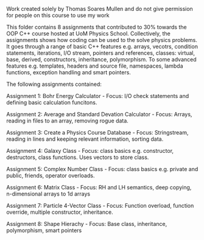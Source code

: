 Work created solely by Thomas Soares Mullen and do not give permission for people on this course to use my work

This folder contains 8 assignments that contributed to 30% towards the OOP C++ course hosted at UoM Physics School. Collectively, the assignments shows how coding can be used to the solve physics problems. It goes through a range of basic C++ features e.g. arrays, vecotrs, condition statements, iterations, I/O stream, pointers and references, classes: virtual, base, derived, constructors, inheritance, polymorphism. To some advanced features e.g. templates, headers and source file, namespaces, lambda functions, exception handling and smart pointers.

The following assignments contained:

Assignment 1: Bohr Energy Calculator - Focus: I/O check statements and defining basic calculation funcitons.

Assignment 2: Average and Standard Devation Calculator - Focus: Arrays, reading in files to an array, removing rogue data.

Assignment 3: Create a Physics Course Database - Focus: Stringstream, reading in lines and keeping relevant information, sorting data.

Assignment 4: Galaxy Class - Focus: class basics e.g. constructor, destructors, class functions. Uses vectors to store class.

Assignment 5: Complex Number Class - Focus: class basics e.g. private and public, friends, operator overloads.

Assignment 6: Matrix Class - Focus: RH and LH semantics, deep copying, n-dimensional arrays to 1d arrays 

Assignment 7: Particle 4-Vector Class - Focus: Function overload, function override, multiple constructor, inheritance. 

Assignment 8: Shape Hierachy - Focus: Base class, inheritance, polymorphism, smart pointers
